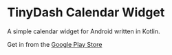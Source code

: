 # TinyDash Calendar Widget

A simple calendar widget for Android written in Kotlin.

Get in from the [Google Play Store](https://play.google.com/store/apps/details?id=de.alphabetapeter.tinydash)


